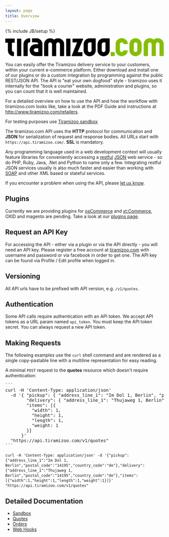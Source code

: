 ```yaml
---
layout: page
title: Overview
---
```

{% include JB/setup %}

![tiramizoo API Documentation](/assets/images/tiramizoo-logo.png "tiramizoo API Documentation")

You can easily offer the Tiramizoo delivery service to your customers, within your current
e-commerce platform. Either download and install one of our plugins or do a custom integration by
programming against the public REST/JSON API. The API is "eat your own
dogfood" style - tiramizoo uses it internally for the "book a courier"
website, administration and plugins, so you can count that it is well maintained.

For a detailed overview on how to use the API and how the workflow with tiramizoo.com looks like, take a look at the
PDF Guide and instructions at http://www.tiramizoo.com/retailers.

For testing purposes use [Tiramizoo sandbox](/sandbox.html)

The tiramizoo.com API uses the **HTTP** protocol for communication and **JSON**
for serialization of request and response bodies.  All URLs start with
`https://api.tiramizoo.com/`. **SSL** is mandatory.

Any programming language used in a web development context will usually
feature libraries for conveniently accessing a [restful](http://en.wikipedia.org/wiki/Representational_state_transfer) [JSON](http://en.wikipedia.org/wiki/JSON) web service - so do
PHP, Ruby, Java, .Net and Python to name only a few. Integrating restful
JSON services usually is also much faster and easier than working with
[SOAP](http://en.wikipedia.org/wiki/SOAP) and other XML based or stateful services.


If you encounter a problem when using the API, please
[let us know](https://github.com/tiramizoo/dev.tiramizoo.com/issues/new).

Plugins
-------

Currently we are providing plugins for [osCommerce](http://www.oscommerce.com/)
and [xt:Commerce](http://www.xt-commerce.com/), OXID and magento are pending.
Take a look at our [plugins
page](/plugins.html).

Request an API Key
------------------

For accessing the API - either via a plugin or via the API directly - you
will need an API key. Please register a free account at [tiramizoo.com](https://www.tiramizoo.com)
with username and password or via facebook in order to get one. The API key
can be found via Profile / Edit profile when logged in.

Versioning
----------

All API urls have to be prefixed with API version, e.g. `/v1/quotes`.

Authentication
--------------

Some API calls require authentication with an API token. We accept API
tokens as a URL param named `api_token`.  You must keep the API token
secret. You can always request a new API token.

Making Requests
---------------

The following examples use the `curl` shell command and are rendered as a
single copy-pastable line with a multiline representation for easy
reading.

A minimal `POST` request to the **quotes** resource which doesn't require
authentication:

<pre>
```
curl -H 'Content-Type: application/json'
  -d '{ "pickup": { "address_line_1": "Im Dol 1, Berlin", "postal_code": "14195", "country_code": "de" },
        "delivery": { "address_line_1": "Thujaweg 1, Berlin", "postal_code": "14195", "country_code": "de" },
        "items": [{
          "width": 1,
          "height": 1,
          "length": 1,
          "weight: 1
        }]
      }'
  "https://api.tiramizoo.com/v1/quotes"
```
</pre>

```
curl -H 'Content-Type: application/json' -d '{"pickup":{"address_line_1":"Im Dol 1, Berlin","postal_code":"14195","country_code":"de"},"delivery":{"address_line_1":"Thujaweg 1, Berlin","postal_code":"14195","country_code":"de"},"items":[{"width":1,"height":1,"length":1,"weight":1}]}' "https://api.tiramizoo.com/v1/quotes"
```

Detailed Documentation
----------------------

* [Sandbox](/sandbox.html)
* [Quotes](/quotes.html)
* [Orders](/orders.html)
* [Web Hooks](/web_hooks.html)
